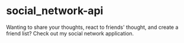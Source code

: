 # social_network-api
Wanting to share your thoughts, react to friends' thought, and create a friend list? Check out my social network application.
